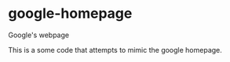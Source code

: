 # google-homepage
Google's webpage


This is a some code that attempts to mimic the google homepage.
